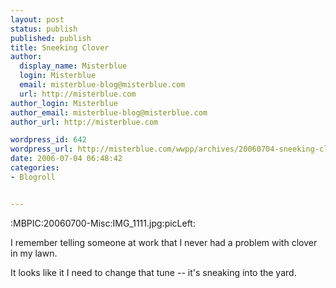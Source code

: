```yaml
---
layout: post
status: publish
published: publish
title: Sneeking Clover
author:
  display_name: Misterblue
  login: Misterblue
  email: misterblue-blog@misterblue.com
  url: http://misterblue.com
author_login: Misterblue
author_email: misterblue-blog@misterblue.com
author_url: http://misterblue.com

wordpress_id: 642
wordpress_url: http://misterblue.com/wwpp/archives/20060704-sneeking-clover
date: 2006-07-04 06:48:42
categories:
- Blogroll


---
```

:MBPIC:20060700-Misc:IMG_1111.jpg:picLeft:

I remember telling someone at work that I never had a problem with clover in my lawn.

It looks like it I need to change  that tune -- it's sneaking into the yard.
